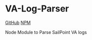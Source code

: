 # VA-Log-Parser

[GitHub](https://github.com/LukeHagar/VA-Log-Parser "GitHub Repo")
[NPM](https://www.npmjs.com/package/va-log-parser "npmjs Page")

Node Module to Parse SailPoint VA logs
